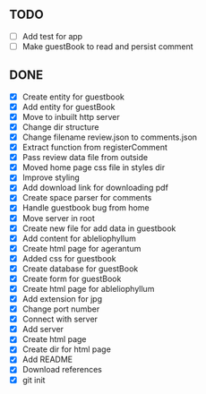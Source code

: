  ## TODO

 - [ ] Add test for app
 - [ ] Make guestBook to read and persist comment

 ## DONE

 - [x] Create entity for guestbook
 - [x] Add entity for guestBook
 - [x] Move to inbuilt http server
 - [x] Change dir structure
 - [x] Change filename review.json to comments.json
 - [x] Extract function from registerComment
 - [x] Pass review data file from outside
 - [x] Moved home page css file in styles dir
 - [x] Improve styling
 - [x] Add download link for downloading pdf
 - [x] Create space parser for comments
 - [x] Handle guestbook bug from home
 - [x] Move server in root
 - [x] Create new file for add data in guestbook
 - [x] Add content for ableliophyllum
 - [x] Create html page for agerantum 
 - [x] Added css for guestbook
 - [x] Create database for guestBook
 - [x] Create form for guestBook
 - [x] Create html page for ableliophyllum
 - [x] Add extension for jpg
 - [x] Change port number
 - [x] Connect with server
 - [x] Add server
 - [x] Create html page 
 - [x] Create dir for html page
 - [x] Add README
 - [x] Download references
 - [x] git init
